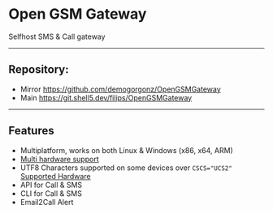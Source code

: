 ﻿# Open GSM Gateway

Selfhost SMS & Call gateway
___

## Repository:

- Mirror https://github.com/demogorgonz/OpenGSMGateway
- Main https://git.shell5.dev/filips/OpenGSMGateway

___

## Features

- Multiplatform, works on both Linux & Windows (x86, x64, ARM)
- [Multi hardware support](./supported-hardware.md)
- UTF8 Characters supported on some devices over `CSCS="UCS2"` [Supported Hardware](./supported-hardware.md)
- API for Call & SMS
- CLI for Call & SMS
- Email2Call Alert
